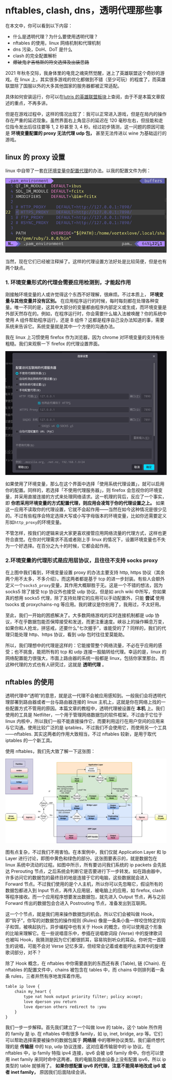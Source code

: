 # nftables, clash, dns，透明代理那些事

在本文中，你可以看到以下内容：

* 什么是透明代理？为什么要使用透明代理？
* nftables 的使用，linux 网络机制和代理机制
* dns 污染，DoH、DoT 是什么
* clash 的完全配置解析
* ~~爆破鬼才吉格斯的符文选择及出装思路~~

2021 年秋冬交际，我身体里的电竞之魂突然觉醒，迷上了英雄联盟这个奇妙的游戏。在 linux 上，其实很多游戏的优化都做到不错（至少可玩）的程度了，而英雄联盟除了国服以外的大多其他国家的服务器都被正常适配。

具体如何安装运行，你可以在[lutris 的英雄联盟板块](https://lutris.net/games/league-of-legends/)上查阅，由于不是本篇文章叙述的重点，不再多讲。

但是在游戏过程中，这样的情况出现了：我可以正常进入游戏，但是在局内的操作存在严重的延迟现象。虽然界面右上角显示的延迟在 120 毫秒左右，但技能和走位指令发出后往往要等 1, 2 秒甚至 3, 4 秒。经过初步猜测，这一问题的原因可能是 **环境变量配置的 proxy 无法代理 udp 包，** 甚至无法传进以 wine 为基础运行的游戏。

## linux 的 proxy 设置

linux 中自带了一套[在环境变量中配置代理](https://wiki.archlinux.org/title/Proxy_server#Environment_variables)的办法。以我的配置文件为例：

![wayland 中，环境变量在 ~/.pam_environment 下配置](../_media/linux/20211210-linux-env-proxy.png)

当然，现在它们已经被注释掉了。这样的代理设置方法好处是比较简便，但是也有两个缺点。

### 1. 环境变量形式的代理会需要应用检测到，才能起作用

刚接触环境变量的人或许觉得这个东西不好理解，很麻烦。不过本质上， **环境变量与其他变量并没有区别。** 在应用程序运行的时候，每时每刻都在处理各种变量。唯一不同的是，这其中大部分的变量都由程序内部定义或生成，而环境变量是外部天然存在的。例如，在程序运行时，你会需要什么输入法被唤醒？你的系统中使用 A 组件帮助程序运行，还是 B 组件？这都是程序自己没办法知道的事，需要系统来告诉它。系统变量就是其中一个方便的沟通办法。

我在 linux 上习惯使用 firefox 作为浏览器，因为 chrome 对环境变量的支持有些粗糙。我们来观察一下 firefox 的代理设置界面。

![](../_media/linux/20211210-linux-firefox-proxy.png)

如果使用了环境变量，那么在这个界面中选择「使用系统代理设置」，就可以启用你的配置。同样的，若选择「不使用代理服务器」，则 firefox 会忽视你的环境变量，并采用直接连接的方式来处理网络请求。这一机理的背后，反应了一个事实，即 **你若采用环境变量的方式配置代理，则应用会凌驾于你的代理设置之上。** 如果这一应用不读取你的代理设置，它就不会起作用——当然在如今这种情况是很少见的。不过有些程序会特定选择大写或小写字母版本的环境变量，比如你还需要定义形如`http_proxy`的环境变量。

不管怎样，按我们的逻辑来说大家更喜欢接管应用网络流量的代理方式，这样也更符合直觉。在你对代理需求不高或者刚上手 linux 的情况下，设置环境变量也不失为一个好选择。在百分之九十的时候，它都会起作用。

### 2.环境变量的代理形式是应用层协议，且往往不支持 socks proxy

在上图中我们看到，环境变量设置 proxy 的办法主要支持 http, https 协议（其余两个用不太多，不多介绍）。而这两者都是基于 tcp 的进一步封装。有些人会额外定义一个`socks5_proxy`变量，其作用大概聊胜于无。这是一个不错的想法，因为 socks5 除了接受 tcp 协议外也接受 udp 协议。但是如 arch wiki 中所写，你如果真的想用 socks5 代理，除了支持处理它的应用可以手动配置外，只能 **尝试** 使用 tsocks 或 proxychains-ng 等应用。我的建议是你别用了，我用过，不太好用。

至此，我们一开始的困惑解决了。大多数网络游戏的实时连接机制都是 udp 协议，不在乎数据包能否保障接受和发送，而更注重速度。峡谷上的操作瞬息万变，如果你和人抢龙，拼惩戒，还要什么“七次握手”，谁能受的了？同样的，我们的代理只能处理 http、https 协议，看到 udp 包时往往爱莫能助。

所以，我们理想中的代理是这样的：它能接管整个网络流量，不必在乎应用的感受；也不挑食，能把所有的 tcp 和 udp 连接一股脑转给代理。幸运的是，linux 的网络配置能力很强大，市面上路由器的系统一般都是 linux，包括你家里那台。而这种代理的方式也有人研究过，这就是 **透明代理** 。

## nftables 的使用

透明代理中“透明”的意思，就是这一代理不会被应用感知到。一般我们会将透明代理部署到路由器或者一台与路由器连接的 linux 主机上，这就是你在网络上找的一些配置方式不管用的原因。本篇文章的教程中，透明代理被设置在 **本机** 上。我们使用的工具是 Netfilter，一个用于管理网络数据包的软件框架。不过由于它位于 linux 内核中，所以我们一般不能直接操作它，而要利用运行在用户空间的应用来与它沟通。使用比较广泛的是 iptables，不过我们不会使用它，而使用另一个工具——nftables. 其实这两者的作用大致相当，不过 nftables 较新，是用于取代 iptables 的一个新工具。

使用 nftables，我们先大致了解一下这张图：

![](../_media/linux/20211210-nftables-packetsflow.png)

图有点复杂，不过我们不用害怕。在本案例中，我们仅就 Application Layer 和 Ip Layer 进行讨论，即图中黄色和绿色的部分。这张图要表示的，就是数据包在 linux 系统中流动的过程。如图中所示，所有要访问我们系统的 ip packets 会先抵达 Prerouting 节点，之后系统会判断它是否要进行下一步转发。如在路由器中，许多访问它的数据包的最终目的地是连接于它的电脑，这些数据就会进入 Forward 节点。不过我们使用的是个人主机，所以你可以先忽略它，假设所有的数据包都进入到 Input 节点，再传入应用层，被电脑上的应用，如 firefox, clash 等程序接收。而一个应用程序想要发出数据包，就先进入 Output 节点，再与之前 Forward 传出的数据包会合进入 Postrouting 节点，准备发出到互联网。

这一个个节点，就是我们用来操作数据包的机会。所以它们会被叫做 Hook，即“钩子”，你写的对数据包的操作规则 (Rules) 像是一条条小鱼一样咬住特定的钩子和饵，被唤起执行。异步编程中也有关于 Hook 的概念，你可以使用这个形象的比喻来理解它。在一些说唱音乐中，参插在说唱歌词段 (Verse) 中的旋律歌词也被叫 Hook，我猜测是因为它们都很抓耳，容易钩到听众的耳朵。你听完一首陌生的说唱，可能不会对 Verse 记忆多深，但经常会记着或者能哼出来其中的旋律歌词部分，对不？

除了 Hook 概念，在 nftables 中你需要直到的东西还有表 (Table), 链 (Chain). 在 nftables 的配置文件中，chains 被包含在 tables 中，而 chains 中则排列着一条条 rules，三者井然有序地发挥着作用。

```nftables
table ip love {
    chain my_heart {
        type nat hook output priority filter; policy accept;
        love dperson you return
        love dperson others redirect to :you
    }
}

```

我们一步一步解释。首先我们建立了一个叫做 love 的 table，这个 table 所作用的 family 是 ip. 在 nftables 中有很多 family，如 ip, inet, bridge, arp 等。它们可以帮助选择需要被操作的数据包属于 **网络层** 中的哪种协议类型。我们最终想代理的是 **传输层** 中的 tcp, udp 协议连接，这对应着传输层中的 ip 协议。在 nftables 中，ip family 特指 ipv4 连接，ipv6 会被 ip6 family 命中。你也可以使用 inet family 来同时命中这两者。我的电脑及路由设备上没有配置 ipv6，所以 ip 类型的 table 就够用了。 **如果你想配置 ipv6 的代理，注意不能简单地改成 ip6 或者 inet family，** 原因我们后面陆续会讲。
